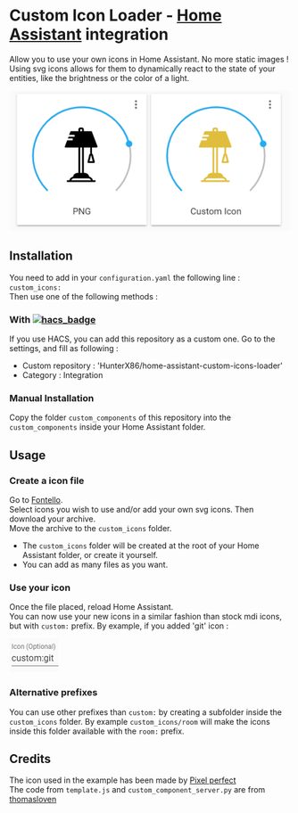 # Custom Icon Loader - [Home Assistant](https://www.home-assistant.io/) integration

Allow you to use your own icons in Home Assistant. No more static images ! Using svg icons allows for them to dynamically react to the state of your entities, like the brightness or the color of a light.

![A svg icon allow it to be dynamic](https://raw.githubusercontent.com/Armaell/home-assistant-custom-icons-loader/master/img/with-without.png)

## Installation
You need to add in your `configuration.yaml` the following line :  
`custom_icons:`  
Then use one of the following methods :

### With [![hacs_badge](https://img.shields.io/badge/HACS-Custom-orange.svg?style=for-the-badge)](https://github.com/custom-components/hacs)
If you use HACS, you can add this repository as a custom one. Go to the settings, and fill as following :
- Custom repository : 'HunterX86/home-assistant-custom-icons-loader'
- Category : Integration


### Manual Installation

Copy the folder `custom_components` of this repository into the `custom_components` inside your Home Assistant folder.

## Usage

### Create a icon file
Go to [Fontello](http://fontello.com/).  
Select icons you wish to use and/or add your own svg icons. Then download your archive.  
Move the archive to the `custom_icons` folder.

- The `custom_icons` folder will be created at the root of your Home Assistant folder, or create it yourself.  
- You can add as many files as you want.

### Use your icon
Once the file placed, reload Home Assistant.  
You can now use your new icons in a similar fashion than stock mdi icons, but with `custom:` prefix. By example, if you added 'git' icon :  
  
![How to use your icon](https://raw.githubusercontent.com/Armaell/home-assistant-custom-icons-loader/master/img/use-icon-in-lovelave.png)

### Alternative prefixes
You can use other prefixes than `custom:` by creating a subfolder inside the `custom_icons` folder. By example `custom_icons/room` will make the icons inside this folder available with the `room:` prefix.

## Credits
The icon used in the example has been made by [Pixel perfect](https://www.flaticon.com)  
The code from `template.js` and `custom_component_server.py` are from [thomasloven](https://github.com/thomasloven/hass-fontawesome)
